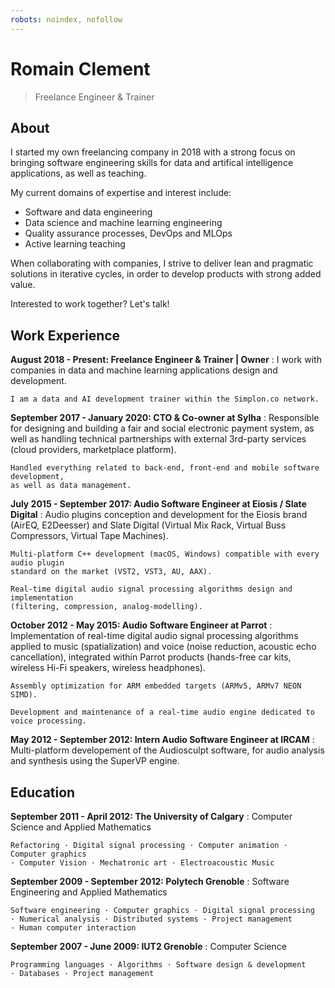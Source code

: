 ```yaml
---
robots: noindex, nofollow
---
```


<!--
Idea:
- use YAML frontmatter metadata for sections
- use specific cv jinja2 template (might require css print media queries for good printing)
- add print link in template
- auto-generate PDF on CI? (might not be necessary)
- samples:
    - https://www.arp242.net/cv/cv-martintournoij
    - https://serhii.vasylenko.info/cv/
    - https://ano.ee/cv
 -->

# Romain Clement

> Freelance Engineer & Trainer

## About

I started my own freelancing company in 2018 with a strong focus on bringing software engineering skills for data and artifical intelligence applications, as well as teaching.

My current domains of expertise and interest include:

- Software and data engineering
- Data science and machine learning engineering
- Quality assurance processes, DevOps and MLOps
- Active learning teaching

When collaborating with companies, I strive to deliver lean and pragmatic solutions in iterative cycles, in order to develop products with strong added value.

Interested to work together? Let's talk!

## Work Experience

**August 2018 - Present: Freelance Engineer & Trainer | Owner**
:   I work with companies in data and machine learning applications design and
    development.

    I am a data and AI development trainer within the Simplon.co network.

**September 2017 - January 2020: CTO & Co-owner at Sylha**
:   Responsible for designing and building a fair and social electronic payment system,
    as well as handling technical partnerships with external 3rd-party services
    (cloud providers, marketplace platform).

    Handled everything related to back-end, front-end and mobile software development,
    as well as data management.

**July 2015 - September 2017: Audio Software Engineer at Eiosis / Slate Digital**
:   Audio plugins conception and development for the Eiosis brand (AirEQ, E2Deesser)
    and Slate Digital (Virtual Mix Rack, Virtual Buss Compressors, Virtual Tape Machines).

    Multi-platform C++ development (macOS, Windows) compatible with every audio plugin
    standard on the market (VST2, VST3, AU, AAX).

    Real-time digital audio signal processing algorithms design and implementation
    (filtering, compression, analog-modelling).

**October 2012 - May 2015: Audio Software Engineer at Parrot**
:   Implementation of real-time digital audio signal processing algorithms applied
    to music (spatialization) and voice (noise reduction, acoustic echo cancellation),
    integrated within Parrot products (hands-free car kits, wireless Hi-Fi speakers,
    wireless headphones).

    Assembly optimization for ARM embedded targets (ARMv5, ARMv7 NEON SIMD).

    Development and maintenance of a real-time audio engine dedicated to voice processing.

**May 2012 - September 2012: Intern Audio Software Engineer at IRCAM**
:   Multi-platform developement of the Audiosculpt software, for audio analysis and
    synthesis using the SuperVP engine.

## Education

**September 2011 - April 2012: The University of Calgary**
:   Computer Science and Applied Mathematics

    Refactoring · Digital signal processing · Computer animation · Computer graphics
    · Computer Vision · Mechatronic art · Electroacoustic Music

**September 2009 - September 2012: Polytech Grenoble**
:   Software Engineering and Applied Mathematics

    Software engineering · Computer graphics · Digital signal processing
    · Numerical analysis · Distributed systems · Project management
    · Human computer interaction

**September 2007 - June 2009: IUT2 Grenoble**
:   Computer Science

    Programming languages · Algorithms · Software design & development
    · Databases · Project management

